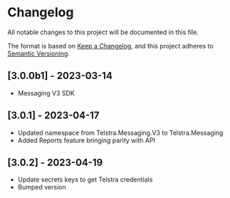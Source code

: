 # Changelog

All notable changes to this project will be documented in this file.

The format is based on [Keep a Changelog](https://keepachangelog.com/en/1.0.0/),
and this project adheres to [Semantic Versioning](https://semver.org/spec/v2.0.0.html).

## [3.0.0b1] - 2023-03-14

- Messaging V3 SDK

## [3.0.1] - 2023-04-17

- Updated namespace from Telstra.Messaging.V3 to Telstra.Messaging
- Added Reports feature bringing parity with API

## [3.0.2] - 2023-04-19

- Update secrets keys to get Telstra credentials
- Bumped version
